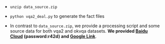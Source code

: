- ```unzip data_source.zip```

- ```python vqa2_deal.py``` to generate the fact files

- In contrast to `data_source.zip`, we provide a processing script and some source data for both vqa2 and okvqa datasets. **We provided  [Baidu Cloud](https://pan.baidu.com/s/1vfnLluKvSh7qpC6oTJx1_Q) (password:r42d) and [Google Link](https://drive.google.com/file/d/1NQxON0BgxFQQaFpICBbUW4Rr4sGsCfdw/view?usp=sharing)**.

